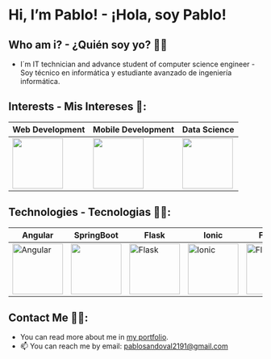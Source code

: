 # Hi, I’m Pablo! - ¡Hola, soy Pablo!
## Who am i? - ¿Quién soy yo? 👨‍🎓
- I´m IT technician and advance student of computer science engineer - Soy técnico en informática y estudiante avanzado de ingeniería informática.
## Interests - Mis Intereses 👀:
Web Development | Mobile Development | Data Science | 
--- | --- | --- | 
<img src="https://cdn-icons-png.flaticon.com/512/8743/8743996.png" width="100" height="100" /> |<img src="https://cdn-icons-png.flaticon.com/512/3371/3371557.png" width="100" height="100" /> | <img src="https://cdn-icons-png.flaticon.com/512/9304/9304571.png" width="100" height="100" /> |

## Technologies - Tecnologias 🐱‍💻:
Angular | SpringBoot | Flask | Ionic | Flutter | Django |
--- | --- | --- | --- | --- |  --- | 
<img src="https://angular.io/assets/images/logos/angular/angular.svg" width="100" height="100" alt="Angular" /> |<img src="https://spring.io/img/spring.svg" width="100" height="100" /> |  <img src="https://cdn.icon-icons.com/icons2/2148/PNG/512/flask_icon_132389.png" alt="Flask" width="100" height="100"> |<img src="https://static-00.iconduck.com/assets.00/file-type-ionic-icon-2048x2048-q5lewnnz.png" alt="Ionic" width="100" height="100"> |<img src="https://cdn.iconscout.com/icon/free/png-256/free-flutter-2038877-1720090.png" alt="Flutter" width="100" height="100"> |<img src="https://www.svgrepo.com/show/353657/django-icon.svg" alt="Flutter" width="100" height="100"> |


## Contact Me 🐱‍🏍:
- You can read more about me in [my portfolio](https://pablo-sandoval-portfolio.vercel.app/).
- 📫 You can reach me by email: pablosandoval2191@gmail.com 


<!---
SPablo2191/SPablo2191 is a ✨ special ✨ repository because its `README.md` (this file) appears on your GitHub profile.
You can click the Preview link to take a look at your changes.
--->
